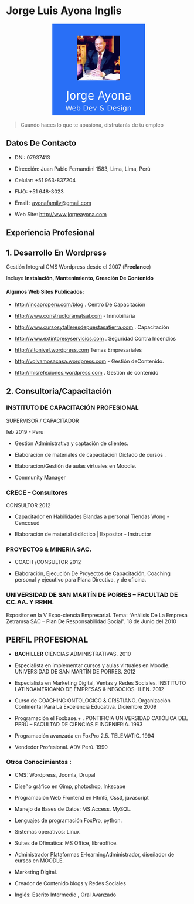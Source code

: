 # Jorge Luis Ayona Inglis

<center><img src="/logo2.png"> </center>

> Cuando haces lo que te apasiona, disfrutarás de tu empleo

## Datos De Contacto

- DNI: 07937413

- Dirección: Juan Pablo Fernandini 1583, Lima, Lima, Perú

- Celular: +51 963-837204

- FIJO: +51 648-3023

- Email : ayonafamily@gmail.com

- Web Site: http://www.jorgeayona.com

## Experiencia Profesional

## 1. Desarrollo En Wordpress

Gestión Integral CMS Wordpress desde el 2007 (__Freelance__)

Incluye **Instalación, Mantenimiento, Creación De Contenido**

#### Algunos Web Sites Publicados:

-  http://incaproperu.com/blog . Centro De Capacitación

- http://www.constructoramatsal.com - Inmobiliaria 

- http://www.cursosytalleresdepuestasatierra.com  . Capacitación

- http://www.extintoresyservicios.com . Seguridad Contra Incendios 

- http://altonivel.wordpress.com  Temas Empresariales

- http://volvamosacasa.wordpress.com - Gestión deContenido.

-  http://misrefexiones.wordpress.com . Gestión de contenido 

## 2. Consultoria/Capacitación

### INSTITUTO DE CAPACITACIÓN PROFESIONAL

SUPERVISOR / CAPACITADOR

feb 2019 - Peru

- Gestión Administrativa y captación de clientes.

- Elaboración de materiales de capacitación Dictado de cursos .

- Elaboración/Gestión de aulas virtuales en Moodle.

- Community Manager

### CRECE – Consultores

CONSULTOR 2012 

- Capacitador en Habilidades Blandas a personal Tiendas Wong - Cencosud

- Elaboración de material didáctico | Expositor - Instructor

### PROYECTOS & MINERIA SAC.

- COACH /CONSULTOR 2012 

- Elaboración, Ejecución De Proyectos de Capacitación, Coaching personal y ejecutivo para Plana Directiva, y de oficina.

### UNIVERSIDAD DE SAN MARTÍN DE PORRES – FACULTAD DE CC.AA. Y RRHH.

Expositor en la V Expo-ciencia Empresarial. Tema: “Análisis De La Empresa Zetramsa SAC – Plan De Responsabilidad Social”. 18 de Junio del 2010

## PERFIL PROFESIONAL

- **BACHILLER** CIENCIAS ADMINISTRATIVAS.  2010

- Especialista en implementar cursos y aulas virtuales en Moodle. UNIVERSIDAD DE SAN MARTÍN DE PORRES. 2012

- Especialista en Marketing Digital, Ventas y Redes Sociales.  INSTITUTO LATINOAMERICANO DE EMPRESAS & NEGOCIOS- ILEN. 2012

-  Curso de COACHING ONTOLOGICO & CRISTIANO. Organización Continental Para La Excelencia Educativa. Diciembre 2009

- Programación el Foxbase.+ . PONTIFICIA UNIVERSIDAD CATÓLICA DEL PERÚ – FACULTAD DE CIENCIAS E INGENIERIA. 1993

- Programación avanzada en FoxPro 2.5. TELEMATIC. 1994

- Vendedor Profesional. ADV Perú.  1990

### Otros Conocimientos :

- CMS: Wordpress, Joomla, Drupal

- Diseño gráfico en Gimp, photoshop, Inkscape

-  Programación Web Frontend en Html5, Css3, javascript

- Manejo de Bases de Datos: MS Access. MySQL.

- Lenguajes de programación FoxPro, python.

-  Sistemas operativos: Linux

- Suites de Ofimática: MS Office, libreoffice.

-  Administrador Plataformas E-learningAdministrador, diseñador de cursos en MOODLE.

- Marketing Digital.

- Creador de Contenido blogs y Redes Sociales

- Inglés: Escrito Intermedio , Oral Avanzado




